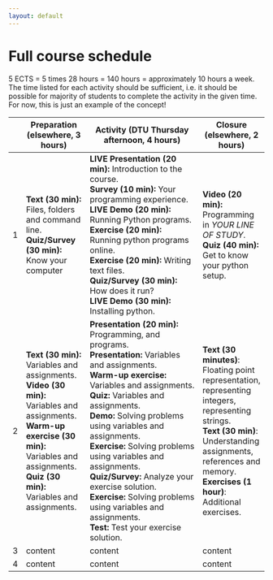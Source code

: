 ```yaml
---
layout: default
---
```


# Full course schedule

5 ECTS = 5 times 28 hours = 140 hours = approximately 10 hours a week.  
The time listed for each activity should be sufficient, i.e. it should be possible for majority of students to complete the activity in the given time. 
For now, this is just an example of the concept!

<style>
table th:first-of-type {
    width: 5%;
}

table th:nth-of-type(2) {
    width: 25%;
}
table th:nth-of-type(3) {
    width: 45%;
}
table th:nth-of-type(4) {
    width: 25%;
}
</style>

| | Preparation (elsewhere, 3 hours)  | Activity (DTU Thursday afternoon, 4 hours)  |  Closure (elsewhere, 2 hours) |
|---|---|---|---|
|1| **Text (30 min):** Files, folders and command line. <br> **Quiz/Survey (30 min):** Know your computer | **LIVE Presentation (20 min):** Introduction to the course. <br>  **Survey (10 min):** Your programming experience. <br>  **LIVE Demo (20 min):** Running Python programs. <br> **Exercise (20 min):** Running python programs online. <br> **Exercise (20 min):** Writing text files. <br>  **Quiz/Survey (30 min):** How does it run? <br> **LIVE Demo (30 min):** Installing python. | **Video (20 min):** Programming in *YOUR LINE OF STUDY*. <br> **Quiz (40 min):** Get to know your python setup.|
|2| **Text (30 min):** Variables and assignments. <br> **Video (30 min):** Variables and assignments. <br> **Warm-up exercise (30 min):** Variables and assignments. <br> **Quiz (30 min):** Variables and assignments. | **Presentation (20 min):** Programming, and programs. <br> **Presentation:** Variables and assignments. <br> **Warm-up exercise:** Variables and assignments. <br> **Quiz:** Variables and assignments. <br> **Demo:** Solving problems using variables and assignments. <br> **Exercise:** Solving problems using variables and assignments. <br>  **Quiz/Survey:** Analyze your exercise solution. <br> **Exercise:** Solving problems using variables and assignments. <br>  **Test:** Test your exercise solution. | **Text (30 minutes)**: Floating point representation, representing integers, representing strings. <br> **Text (30 min)**: Understanding assignments, references and memory. <br> **Exercises (1 hour)**: Additional exercises.|
|3| content | content | content |
|4| content | content | content |
